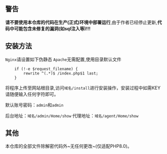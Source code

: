 ## 警告

**请不要使用本仓库的代码在生产(正式)环境中部署运行**,由于作者已经停止更新,**代码中可能包含未修复的漏洞(如sql注入等)!!!**

## 安装方法

`Nginx`请设置如下伪静态 `Apache`无需配置,使用目录默认文件
```
    if (!-e $request_filename) {
        rewrite ^(.*)$ /index.php$1 last;
    }
```

将程序上传至网站根目录,访问`域名/install`进行安装操作，安装过程中如需KEY请随便输入任何字符即可。

默认账号密码：`admin`和`admin`

后台地址：`域名/admin/Home/show`
代理地址：`域名/agent/Home/show`

## 其他

本仓库的全部文件除解密代码外~无任何更改~(仅适配PHP8.0)。
